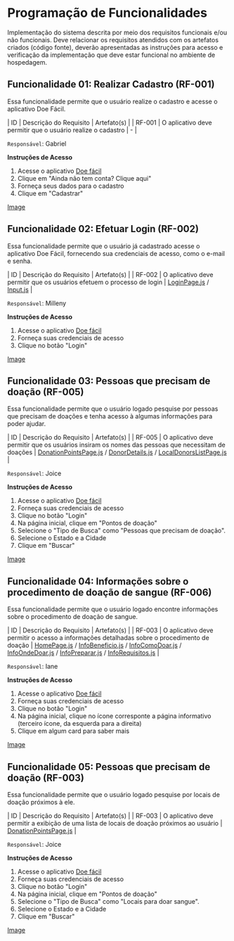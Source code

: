 # Programação de Funcionalidades

Implementação do sistema descrita por meio dos requisitos funcionais e/ou não funcionais. Deve relacionar os requisitos atendidos com os artefatos criados (código fonte), deverão apresentadas as instruções para acesso e verificação da implementação que deve estar funcional no ambiente de hospedagem.

## Funcionalidade 01: Realizar Cadastro (RF-001)

Essa funcionalidade permite que o usuário realize o cadastro e acesse o aplicativo Doe Fácil.

| ID | Descrição do Requisito | Artefato(s) |
| RF-001 | O aplicativo deve permitir que o usuário realize o cadastro | - |

`Responsável`: Gabriel

__Instruções de Acesso__
1. Acesse o aplicativo [Doe fácil]()
2. Clique em "Ainda não tem conta? Clique aqui"
3. Forneça seus dados para o cadastro
4. Clique em "Cadastrar"

[Image]()

## Funcionalidade 02: Efetuar Login (RF-002)

Essa funcionalidade permite que o usuário já cadastrado acesse o aplicativo Doe Fácil, fornecendo sua credenciais de acesso, como o e-mail e senha.

| ID | Descrição do Requisito | Artefato(s) |
| RF-002 | O aplicativo deve permitir que os usuários efetuem o processo de login | [LoginPage.js](../src/doeFacil/src/pages/LoginPage.js) / [Input.js](../src/doeFacil/src/components/Input.js) |

`Responsável`: Milleny

__Instruções de Acesso__
1. Acesse o aplicativo [Doe fácil]()
2. Forneça suas credenciais de acesso
3. Clique no botão "Login"

[Image]()

## Funcionalidade 03: Pessoas que precisam de doação (RF-005)

Essa funcionalidade permite que o usuário logado pesquise por pessoas que precisam de doações e tenha acesso à algumas informações para poder ajudar.

| ID | Descrição do Requisito | Artefato(s) |
| RF-005 | O aplicativo deve permitir que os usuários insiram os nomes das pessoas que necessitam de doações | [DonationPointsPage.js](../src/doeFacil/src/pages/DonationPointsPage.js) / [DonorDetails.js](../src/doeFacil/src/pages/DonorDetails.js) / [LocalDonorsListPage.js](../src/doeFacil/src/pages/LocalDonorsListPage.js) |

`Responsável`: Joice

__Instruções de Acesso__
1. Acesse o aplicativo [Doe fácil]()
2. Forneça suas credenciais de acesso
3. Clique no botão "Login"
4. Na página inicial, clique em "Pontos de doação"
5. Selecione o "Tipo de Busca" como "Pessoas que precisam de doação".
6. Selecione o Estado e a Cidade
7. Clique em "Buscar"

[Image]()

## Funcionalidade 04: Informações sobre o procedimento de doação de sangue (RF-006)

Essa funcionalidade permite que o usuário logado encontre informações sobre o procedimento de doação de sangue.

| ID | Descrição do Requisito | Artefato(s) |
| RF-003 | O aplicativo deve permitir o acesso a informações detalhadas sobre o procedimento de doação | [HomePage.js](../src/doeFacil/src/pages/HomePage.js) / [InfoBeneficio.js](../src/doeFacil/src/pages/InfoBeneficio.js) / [InfoComoDoar.js](../src/doeFacil/src/pages/InfoComoDoar.js) / [InfoOndeDoar.js](../src/doeFacil/src/pages/InfoOndeDoar.js) / [InfoPreparar.js](../src/doeFacil/src/pages/InfoPreparar.js) / [InfoRequisitos.js](../src/doeFacil/src/pages/InfoRequisitos.js) |

`Responsável`: Iane

__Instruções de Acesso__
1. Acesse o aplicativo [Doe fácil]()
2. Forneça suas credenciais de acesso
3. Clique no botão "Login"
4. Na página inicial, clique no ícone corresponte a página informativo (terceiro ícone, da esquerda para a direita)
5. Clique em algum card para saber mais

[Image]()

## Funcionalidade 05: Pessoas que precisam de doação (RF-003)

Essa funcionalidade permite que o usuário logado pesquise por locais de doação próximos à ele.

| ID | Descrição do Requisito | Artefato(s) |
| RF-003 | O aplicativo deve permitir a exibição de uma lista de locais de doação próximos ao usuário | [DonationPointsPage.js](../src/doeFacil/src/pages/DonationPointsPage.js) |

`Responsável`: Joice

__Instruções de Acesso__
1. Acesse o aplicativo [Doe fácil]()
2. Forneça suas credenciais de acesso
3. Clique no botão "Login"
4. Na página inicial, clique em "Pontos de doação"
5. Selecione o "Tipo de Busca" como "Locais para doar sangue".
6. Selecione o Estado e a Cidade
7. Clique em "Buscar"

[Image]()